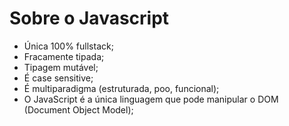 # Sobre o Javascript

- Única 100% fullstack;
- Fracamente tipada;
- Tipagem mutável;
- É case sensitive; 
- É multiparadigma (estruturada, poo, funcional);
- O JavaScript é a única linguagem que pode manipular o DOM (Document Object Model);
